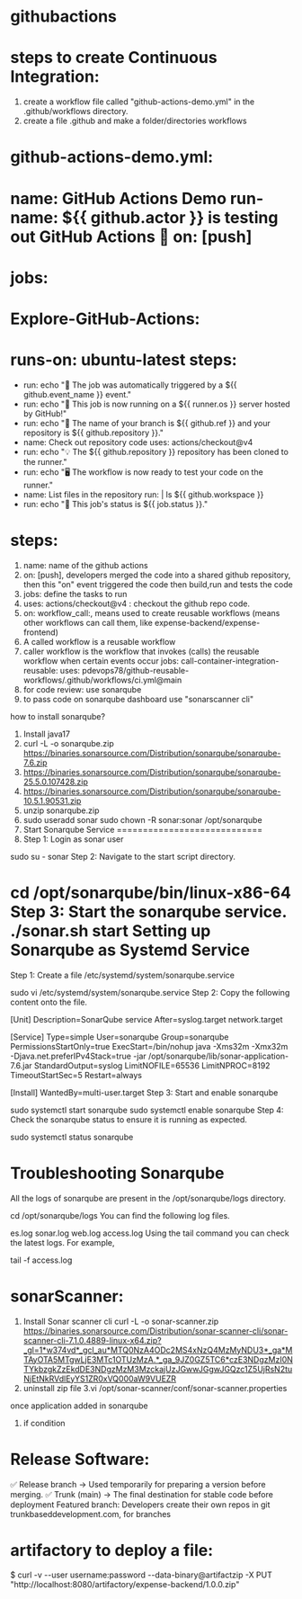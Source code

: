 # githubactions

steps to create Continuous Integration:
=======================================
1. create a workflow file called "github-actions-demo.yml" in the .github/workflows directory.
2. create a file .github and make a folder/directories workflows

github-actions-demo.yml:
========================
name: GitHub Actions Demo
run-name: ${{ github.actor }} is testing out GitHub Actions 🚀
on: [push]
===
jobs:
======
Explore-GitHub-Actions:
=======================
runs-on: ubuntu-latest
steps:
======
- run: echo "🎉 The job was automatically triggered by a ${{ github.event_name }} event."
- run: echo "🐧 This job is now running on a ${{ runner.os }} server hosted by GitHub!"
- run: echo "🔎 The name of your branch is ${{ github.ref }} and your repository is ${{ github.repository }}."
- name: Check out repository code
uses: actions/checkout@v4
- run: echo "💡 The ${{ github.repository }} repository has been cloned to the runner."
- run: echo "🖥️ The workflow is now ready to test your code on the runner."
- name: List files in the repository
run: |
ls ${{ github.workspace }}
- run: echo "🍏 This job's status is ${{ job.status }}."



steps:
======
1. name: name of the github actions
2. on: [push], developers merged the code into a  shared github repository, then this "on" event triggered the code then build,run and tests the code
3. jobs: define the tasks to run
4. uses: actions/checkout@v4 : checkout the github repo code.
5. on:
   workflow_call:, means used to create reusable workflows (means other workflows can call them, like expense-backend/expense-frontend)
6. A called workflow is a reusable workflow
7. caller workflow is the workflow that invokes (calls) the reusable workflow when certain events occur
   jobs:
   call-container-integration-reusable:
   uses: pdevops78/github-reusable-workflows/.github/workflows/ci.yml@main
8. for code review: use sonarqube
9. to pass code on sonarqube dashboard use "sonarscanner cli"

how to install sonarqube?
1. Install java17
2. curl -L -o sonarqube.zip https://binaries.sonarsource.com/Distribution/sonarqube/sonarqube-7.6.zip
3. https://binaries.sonarsource.com/Distribution/sonarqube/sonarqube-25.5.0.107428.zip
4. https://binaries.sonarsource.com/Distribution/sonarqube/sonarqube-10.5.1.90531.zip
5. unzip sonarqube.zip
6. sudo useradd sonar
   sudo chown -R sonar:sonar /opt/sonarqube
7. Start Sonarqube Service
============================
8. Step 1: Login as sonar user

sudo su - sonar
Step 2: Navigate to the start script directory.

cd /opt/sonarqube/bin/linux-x86-64
Step 3: Start the sonarqube service.
./sonar.sh start
Setting up Sonarqube as Systemd Service
=======================================
Step 1: Create a file /etc/systemd/system/sonarqube.service

sudo vi /etc/systemd/system/sonarqube.service
Step 2: Copy the following content onto the file.

[Unit]
Description=SonarQube service
After=syslog.target network.target

[Service]
Type=simple
User=sonarqube
Group=sonarqube
PermissionsStartOnly=true
ExecStart=/bin/nohup java -Xms32m -Xmx32m -Djava.net.preferIPv4Stack=true -jar /opt/sonarqube/lib/sonar-application-7.6.jar
StandardOutput=syslog
LimitNOFILE=65536
LimitNPROC=8192
TimeoutStartSec=5
Restart=always

[Install]
WantedBy=multi-user.target
Step 3: Start and enable sonarqube

sudo systemctl start sonarqube
sudo systemctl enable sonarqube
Step 4: Check the sonarqube status to ensure it is running as expected.

sudo systemctl status  sonarqube


Troubleshooting Sonarqube
=========================
All the logs of sonarqube are present in the /opt/sonarqube/logs directory.

cd /opt/sonarqube/logs
You can find the following log files.

es.log
sonar.log
web.log
access.log
Using the tail command you can check the latest logs. For example,

tail -f access.log

sonarScanner:
==============
1. Install Sonar scanner cli
   curl -L -o sonar-scanner.zip https://binaries.sonarsource.com/Distribution/sonar-scanner-cli/sonar-scanner-cli-7.1.0.4889-linux-x64.zip?_gl=1*w374vd*_gcl_au*MTQ0NzA4ODc2MS4xNzQ4MzMyNDU3*_ga*MTAyOTA5MTgwLjE3MTc1OTUzMzA.*_ga_9JZ0GZ5TC6*czE3NDgzMzI0NTYkbzgkZzEkdDE3NDgzMzM3MzckajUzJGwwJGgwJGQzc1Z5UjRsN2tuNjEtNkRVdlEyYS1ZR0xVQ000aW9VUEZR
2. uninstall zip file
3.vi /opt/sonar-scanner/conf/sonar-scanner.properties

once application  added in sonarqube 
1. if condition

Release Software:
==================
✅ Release branch → Used temporarily for preparing a version before merging.
✅ Trunk (main) → The final destination for stable code before deployment
Featured branch: Developers create their own repos in git
trunkbaseddevelopment.com, for branches

artifactory to deploy a file:
=============================
$ curl -v --user username:password --data-binary@artifactzip -X PUT
"http://localhost:8080/artifactory/expense-backend/1.0.0.zip"

